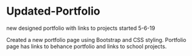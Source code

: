 # Updated-Portfolio
new designed portfolio with links to projects started 5-6-19

Created a new portfolio page using Bootstrap and CSS styling. Portfolio page has links to behance portfolio and links to school projects.
